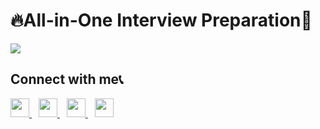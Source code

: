 # 🔥All-in-One Interview Preparation🚀
<img src="https://github.com/bhavesh1129/All-In-One-Interview-Preparation/blob/main/Banner.gif">


## Connect with me📞
  <a href="https://twitter.com/bhavesh1129">
    <img width="30px" src="https://www.vectorlogo.zone/logos/twitter/twitter-official.svg" />
  </a>&ensp;
  <a href="https://www.linkedin.com/in/bhavesh1129/">
    <img width="30px" src="https://www.vectorlogo.zone/logos/linkedin/linkedin-icon.svg" />
  </a>&ensp;
  <a href="https://www.instagram.com/bhavesh_1129/">
    <img width="30px" src="https://www.vectorlogo.zone/logos/instagram/instagram-icon.svg" />
  </a>&ensp;
  <a href="https://t.me/allInOneInterviewPrep">
    <img width="30px" src="https://www.vectorlogo.zone/logos/telegram/telegram-icon.svg" />
  </a> 
